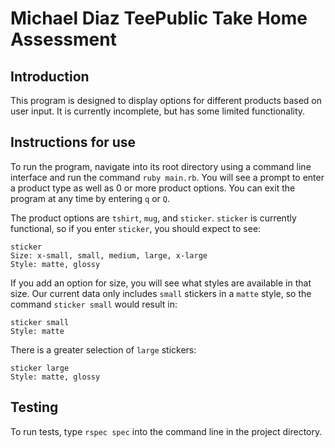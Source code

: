 # Michael Diaz TeePublic Take Home Assessment

## Introduction

This program is designed to display options for different products based on user input. It is currently incomplete, but has some limited functionality.

## Instructions for use

To run the program, navigate into its root directory using a command line interface and run the command `ruby main.rb`. You will see a prompt to enter a product type as well as 0 or more product options. You can exit the program at any time by entering `q` or `Q`.

The product options are `tshirt`, `mug`, and `sticker`. `sticker` is currently functional, so if you enter `sticker`, you should expect to see:
```
sticker
Size: x-small, small, medium, large, x-large
Style: matte, glossy
```
If you add an option for size, you will see what styles are available in that size. Our current data only includes `small` stickers in a `matte` style, so the command `sticker small` would result in:
```
sticker small
Style: matte
```
There is a greater selection of `large` stickers:
```
sticker large
Style: matte, glossy
```

## Testing

To run tests, type `rspec spec` into the command line in the project directory.